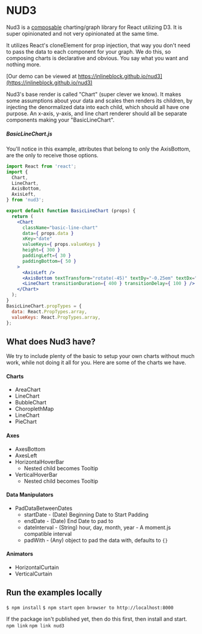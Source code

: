 NUD3
====

Nud3 is a [composable](https://facebook.github.io/react/docs/multiple-components.html) charting/graph library for React utilizing D3.
It is super opinionated and not very opinionated at the same time.


It utilizes React's cloneElement for prop injection, that way you don't need to pass the data to each component for your graph.
We do this, so composing charts is declarative and obvious. You say what you want and nothing more.

[Our demo can be viewed at https://inlineblock.github.io/nud3](https://inlineblock.github.io/nud3)

Nud3's base render is called "Chart" (super clever we know). It makes some assumptions about your data and scales then renders its children, by injecting the 
denormalized data into each child, which should all have one purpose. An x-axis, y-axis, and line chart renderer should all be separate components making your
"BasicLineChart".

##### BasicLineChart.js
You'll notice in this example, attributes that belong to only the AxisBottom, are the only to receive those options.
```jsx
import React from 'react';
import {
  Chart,
  LineChart,
  AxisBottom,
  AxisLeft,
} from 'nud3';

export default function BasicLineChart (props) {
  return (
    <Chart
      className="basic-line-chart"
      data={ props.data }
      xKey="date"
      valueKeys={ props.valueKeys }
      height={ 300 }
      paddingLeft={ 30 }
      paddingBottom={ 50 }
    >
      <AxisLeft />
      <AxisBottom textTransform="rotate(-45)" textDy="-0.25em" textDx="-0.75em" />
      <LineChart transitionDuration={ 400 } transitionDelay={ 100 } />
    </Chart>
  );
}
BasicLineChart.propTypes = {
  data: React.PropTypes.array,
  valueKeys: React.PropTypes.array,
};

```


## What does Nud3 have?
We try to include plenty of the basic to setup your own charts without much work, while not doing it all for you. Here are some of the charts we have.

#### Charts
* AreaChart
* LineChart
* BubbleChart
* ChoroplethMap
* LineChart
* PieChart

#### Axes
* AxesBottom
* AxesLeft
* HorizontalHoverBar
    * Nested child becomes Tooltip
* VerticalHoverBar
    * Nested child becomes Tooltip

#### Data Manipulators
* PadDataBetweenDates
    * startDate - (Date) Beginning Date to Start Padding
    * endDate - (Date) End Date to pad to
    * dateInterval - (String) hour, day, month, year - A moment.js compatible interval
    * padWith - (Any) object to pad the data with, defaults to `{}`

#### Animators
* HorizontalCurtain
* VerticalCurtain




## Run the examples locally


`$ npm install`
`$ npm start`
`open browser to http://localhost:8000`


If the package isn't published yet, then do this first, then install and start.
`npm link`
`npm link nud3`

